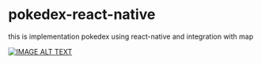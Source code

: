 # pokedex-react-native
this is implementation pokedex using react-native and integration with map

[![IMAGE ALT TEXT](http://img.youtube.com/vi/AcDia7DZZe4/0.jpg)](http://www.youtube.com/watch?v=AcDia7DZZe4 "Video Title")
